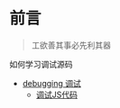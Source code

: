 # 前言

> 工欲善其事必先利其器

如何学习调试源码

- [debugging 调试](https://github.com/cloudyan/debugging)
  - [调试JS代码](https://juejin.cn/post/7030584939020042254)
